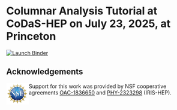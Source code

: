 # Columnar Analysis Tutorial at CoDaS-HEP on July 23, 2025, at Princeton

<!--- Click on this link:

<p align="center">
  <a href="https://ianna.github.io/2025-07-23-CoDaS-HEP-Columnar-Data-Analysis-tutorial/lab/index.html?path=student.ipynb">
    <img src="https://jupyterlite.readthedocs.io/en/latest/_static/badge.svg" alt="Launch JupyterLite" height="40">
  </a>
</p>

to open your student notebook in JupyterLite. --->

<p align="left">
  <a href="[https://binderhub.ssl-hep.org/v2/gh/iris-hep/codas-hep-2025/Columnar-Analysis/site/files/python?site=nrp&memory=2.5&cpu=1&qos=Guaranteed&filepath=codas-hep-2025/Columnar-Analysis/site/files/student.ipynb](https://binderhub.ssl-hep.org/v2/gh/iris-hep/codas-hep-2025/python?site=nrp&memory=2.5&cpu=1&qos=Guaranteed&filepath=codas-hep-2025/Columnar-Analysis/site/files/student.ipynb
)">
    <img src="https://binderhub.ssl-hep.org/badge_logo.svg" alt="Launch Binder" height="40">
 </a>
</p>


## Acknowledgements
<div>
<img src="img/NSF%20logo.png" width="60" align="left"/>
</div>

Support for this work was provided by NSF cooperative agreements [OAC-1836650](https://www.nsf.gov/awardsearch/showAward?AWD_ID=1836650) and [PHY-2323298](https://www.nsf.gov/awardsearch/showAward?AWD_ID=2323298) (IRIS-HEP).
